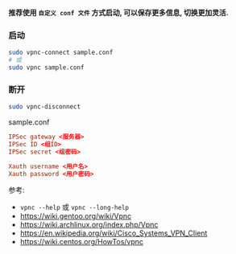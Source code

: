 **推荐使用 `自定义 conf 文件` 方式启动, 可以保存更多信息, 切换更加灵活.**

### 启动
``` bash
sudo vpnc-connect sample.conf
# 或
sudo vpnc sample.conf
```

### 断开
``` bash
sudo vpnc-disconnect
```

sample.conf
``` conf
IPSec gateway <服务器>
IPSec ID <组ID>
IPSec secret <组密码>

Xauth username <用户名>
Xauth password <用户密码>
```

参考:
- `vpnc --help` 或 `vpnc --long-help`
- https://wiki.gentoo.org/wiki/Vpnc
- https://wiki.archlinux.org/index.php/Vpnc
- https://en.wikipedia.org/wiki/Cisco_Systems_VPN_Client
- https://wiki.centos.org/HowTos/vpnc
